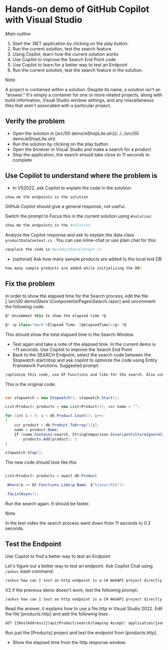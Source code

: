 # Hands-on demo of GitHub Copilot with Visual Studio


*Main outline*

1. Start the .NET application by clicking on the play button.	 
1. Run the current solution, test the search feature 
1. Using Copilot, learn how the current solution works 
1. Use Copilot to improve the Search End Point code 
1. Use Copilot to learn for a better way to test an Endpoint 
1. Run the current solution, test the search feature in the solution.  

> [!NOTE] 
> A project is contained within a solution. Despite its name, a solution isn't an "answer." It's simply a container for one or more related projects, along with build information, Visual Studio window settings, and any miscellaneous files that aren't associated with a particular project. 


## Verify the problem

- Open the solution in [src/00 demo/eShopLite.sln](/../../src/00 demo/eShopLite.sln)
- Run the solution by clicking on the play button
- Open the browser in Visual Studio and make a search for a product
- Stop the application, the search should take close to 11 seconds to complete

## Use Copilot to understand where the problem is

- In VS2022, ask Copilot to explain the code in the solution:  

```bash 
show me the endpoints in the solution  
``` 

GitHub Copilot should give a general response, not useful. 

Switch the prompt to Focus this in the current solution using `#solution`: 

```bash 
show me the endpoints in the #solution  
``` 

Analyze the Copilot response and ask to explain the data class `productDataContext.cs` . You can use inline-chat or use plain chat for this:

```bash 
/explain the code in #productDataContext.cs  
``` 

- (optional) Ask how many sample products are added to the local test DB 

```bash 
how many sample products are added while initializing the DB?  
``` 

## Fix the problem

In order to show the elapsed time for the Search process, edit the file [.\src\00 demo\Store \Components\Pages\Search.razor] and uncomment the following code: 

```csharp
@* Uncomment this to show the elapsed time *@ 

@* <p class="mark">Elapsed Time: [@elapsedTime]</p> *@ 
```

This should show the total elapsed time in the Search Window. 

- Test again and take a note of the elapsed time. In the current demo is ~11 seconds. Use Copilot to improve the Search End Point 
- Back to the SEARCH Endpoint, select the search code between the Stopwatch start/stop and ask copilot to optimize the code using Entity Framework Functions. Suggested prompt: 

```bash 
/optimize this code, use EF Functions and like for the search. Also use the search criteria from the parameters 
``` 

This is the original code:

```csharp 

var stopwatch = new Stopwatch(); stopwatch.Start(); 

List<Product> products = new List<Product>(); var name = ""; 

for (int i = 0; i < db.Product.Count(); i++) 
{ 
    var product = db.Product.ToArray()[i]; 
    name = product.Name; 
    if (name.Contains(search, StringComparison.InvariantCultureIgnoreCase)) { 
        products.Add(product); } 
} 

stopwatch.Stop();
``` 

  

The new code should look like this 


```csharp 

List<Product> products = await db.Product 

.Where(p => EF.Functions.Like(p.Name, $"%{search}%")) 

.ToListAsync();  

``` 

  

Run the search again. It should be faster. 

> [!NOTE] 
> In the test video the search process went down from 11 seconds to 0.2 seconds. 


## Test the Endpoint

Use Copilot to find a better way to test an Endpoint 

Let's figure out a better way to test an endpoint. Ask Copilot Chat using `/askvs` slash command:

```bash 
/askvs how can I test an http endpoint in a C# WebAPI project directly in Visual Studio?  
``` 
  
V2 if the previous demo doesn't work, test the following prompt: 

```bash 
/askvs how can I test an http endpoint in a C# WebAPI project directly in Visual Studio? Can I use the file.http in the project? 
``` 

Read the answer, it explains how to use a file.http in Visual Studio 2022. 
Edit the file [products.http] and add the following lines :

```bash 
GET {{HostAddress}}/api/Product/search/Camping Accept: application/json 
``` 

Run just the [Products] project and test the endpoint from [products.http].

- Show the elapsed time from the http response window. 
